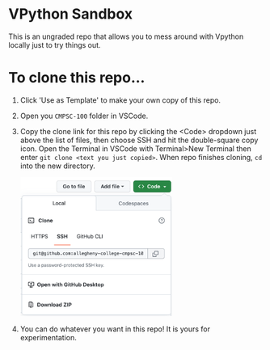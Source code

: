 # VPython Sandbox

This is an ungraded repo that allows you to mess around with Vpython locally just to try things out. 

# To clone this repo...

1. Click 'Use as Template' to make your own copy of this repo. 
2. Open you `CMPSC-100` folder in VSCode.
3. Copy the clone link for this repo by clicking the \<Code\> dropdown just above the list of files, then choose SSH and hit the double-square copy icon. Open the Terminal in VSCode with Terminal>New Terminal then enter `git clone <text you just copied>`. When repo finishes cloning, `cd` into the new directory. 

    <img src = 'assets/copy_thumbnail.png' width = "300px" />

4. You can do whatever you want in this repo! It is yours for experimentation. 
